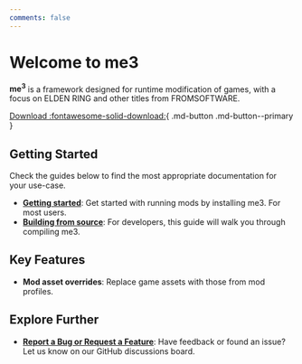 ```yaml
---
comments: false
---
```


# Welcome to me3

**me<sup>3</sup>** is a framework designed for runtime modification of games, with a focus on ELDEN RING and other titles from FROMSOFTWARE.

[Download :fontawesome-solid-download:](https://github.com/garyttierney/me3){ .md-button .md-button--primary }

## Getting Started

Check the guides below to find the most appropriate documentation for your use-case.

- **[Getting started](./user-guide/installation.md)**: Get started with running mods by installing me3. For most users.
- **[Building from source](./building-from-source.md)**: For developers, this guide will walk you through compiling me3.

## Key Features

- **Mod asset overrides**: Replace game assets with those from mod profiles.

## Explore Further

- **[Report a Bug or Request a Feature](https://github.com/garyttierney/me3/discussions)**: Have feedback or found an issue? Let us know on our GitHub discussions board.
